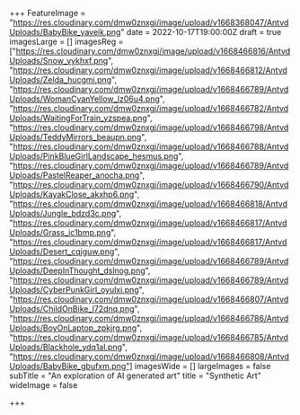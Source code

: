 +++
FeatureImage = "https://res.cloudinary.com/dmw0znxgj/image/upload/v1668368047/AntvdUploads/BabyBike_yaveik.png"
date = 2022-10-17T19:00:00Z
draft = true
imagesLarge = []
imagesReg = ["https://res.cloudinary.com/dmw0znxgj/image/upload/v1668466816/AntvdUploads/Snow_vykhxf.png", "https://res.cloudinary.com/dmw0znxgj/image/upload/v1668466812/AntvdUploads/Zelda_hucgmi.png", "https://res.cloudinary.com/dmw0znxgj/image/upload/v1668466789/AntvdUploads/WomanCyanYellow_lz06u4.png", "https://res.cloudinary.com/dmw0znxgj/image/upload/v1668466782/AntvdUploads/WaitingForTrain_yzspea.png", "https://res.cloudinary.com/dmw0znxgj/image/upload/v1668466798/AntvdUploads/TeddyMirrors_beaupn.png", "https://res.cloudinary.com/dmw0znxgj/image/upload/v1668466788/AntvdUploads/PinkBlueGirlLandscape_hesmus.png", "https://res.cloudinary.com/dmw0znxgj/image/upload/v1668466789/AntvdUploads/PastelReaper_anocha.png", "https://res.cloudinary.com/dmw0znxgj/image/upload/v1668466790/AntvdUploads/KayakClose_akxhp6.png", "https://res.cloudinary.com/dmw0znxgj/image/upload/v1668466818/AntvdUploads/Jungle_bdzd3c.png", "https://res.cloudinary.com/dmw0znxgj/image/upload/v1668466817/AntvdUploads/Grass_ic1bmp.png", "https://res.cloudinary.com/dmw0znxgj/image/upload/v1668466817/AntvdUploads/Desert_cqjguw.png", "https://res.cloudinary.com/dmw0znxgj/image/upload/v1668466789/AntvdUploads/DeepInThought_dslnog.png", "https://res.cloudinary.com/dmw0znxgj/image/upload/v1668466789/AntvdUploads/CyberPunkGirl_oyulxi.png", "https://res.cloudinary.com/dmw0znxgj/image/upload/v1668466807/AntvdUploads/ChildOnBike_l72dnq.png", "https://res.cloudinary.com/dmw0znxgj/image/upload/v1668466786/AntvdUploads/BoyOnLaptop_zpkjrg.png", "https://res.cloudinary.com/dmw0znxgj/image/upload/v1668466785/AntvdUploads/Blackhole_ydq1al.png", "https://res.cloudinary.com/dmw0znxgj/image/upload/v1668466808/AntvdUploads/BabyBike_gbufxm.png"]
imagesWide = []
largeImages = false
subTitle = "An exploration of AI generated art"
title = "Synthetic Art"
wideImage = false

+++

